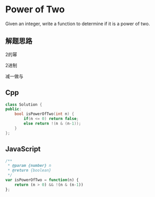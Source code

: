 Power of Two
===
Given an integer, write a function to determine if it is a power of two.

## 解题思路

2的幂

2进制

减一做与

## Cpp

```cpp
class Solution {
public:
    bool isPowerOfTwo(int n) {
        if(n <= 0) return false;
        else return !(n & (n-1));
    }
};
```

## JavaScript

```JavaScript
/**
 * @param {number} n
 * @return {boolean}
 */
var isPowerOfTwo = function(n) {
    return (n > 0) && !(n & (n-1))
};
```